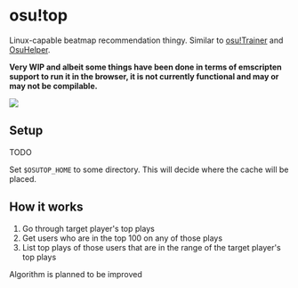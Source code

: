 # osu!top

Linux-capable beatmap recommendation thingy. Similar to [osu!Trainer](https://osu.ppy.sh/community/forums/topics/209560) and [OsuHelper](https://github.com/Tyrrrz/OsuHelper/).

**Very WIP and albeit some things have been done in terms of emscripten support to run it in the browser, 
it is not currently functional and may or may not be compilable.** 

![](https://i.imgur.com/uMzytXY.png)

## Setup

TODO

Set `$OSUTOP_HOME` to some directory. This will decide where the cache will be placed.

## How it works

1. Go through target player's top plays
1. Get users who are in the top 100 on any of those plays
1. List top plays of those users that are in the range of the target player's top plays

Algorithm is planned to be improved
